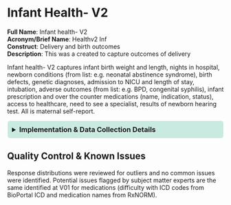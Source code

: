 # Infant Health- V2
**Full Name**: Infant health- V2   
**Acronym/Brief Name**: Healthv2 Inf  
**Construct**: Delivery and birth outcomes  
**Description**: This was a created to capture outcomes of delivery  

Infant health- V2 captures infant birth weight and length, nights in hospital, newborn conditions (from list: e.g. neonatal abstinence syndrome), birth defects, genetic diagnoses, admission to NICU and length of stay, intubation, adverse outcomes (from list: e.g. BPD, congenital syphilis), infant prescription and over the counter medications (name, indication, status), access to healthcare, need to see a specialist, results of newborn hearing test. All is maternal self-report.

<details>
<summary>Implementation & Data Collection Details</summary>
<ul>
<li><b>Method of Administration</b>: RA-administered in person </li>
<li><b>REDCap Form Name</b>: HealthV2 Preg </li>
<li><b>Spanish Translation</b>: Translated for HBCD by BURG </li>
<li><b>Child Specific/Unspecific Form</b>: Child specific </li>
<li><b>Respondent:</b> person who gave birth or primary caregiver </li>
<li><b>Visits</b>:  V02 </li>
<li><b>Estimated length of time for completion</b>: 10 minutes</li>
</ul>
</details>

## Quality Control & Known Issues
Response distributions were reviewed for outliers and no common issues were identified. Potential issues flagged by subject matter experts are the same identified at V01 for medications (difficulty with ICD codes from BioPortal ICD and medication names from RxNORM).

<!DOCTYPE html>
<html lang="en">
<head>
  <meta charset="UTF-8">
  <meta name="viewport" content="width=device-width, initial-scale=1.0">
  <title>REFERENCES</title>
  <style>
    .collapsible {
      background-color: #7cceb399;
      padding: 10px;
      margin: 10px 0;
      border-radius: 5px;
    }
    details {
      background-color: #7cceb366;
      padding: 10px;
      margin: 10px 1;
      border-radius: 5px;
    }
    summary {
      font-size: 16px;
      font-weight: bold;
      cursor: pointer;
    }
    a {
      color: #007BFF;
      text-decoration: none;
    }
  </style>
</html>